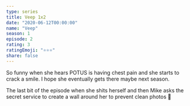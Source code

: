 ```yaml
---
type: series
title: Veep 1x2
date: "2020-06-12T00:00:00"
name: "Veep"
season: 1
episode: 2
rating: 3
ratingEmoji: "⭐️⭐️⭐️"
share: false
---
```


So funny when she hears POTUS is having chest pain and she starts to crack a smile. I hope she eventually gets there maybe next season.

The last bit of the episode when she shits herself and then Mike asks the secret service to create a wall around her to prevent clean photos 🤣

